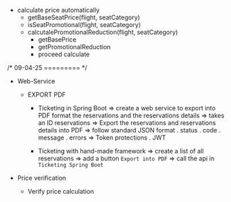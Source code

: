 - calculate price automatically
    - getBaseSeatPrice(flight, seatCategory)
    - isSeatPromotional(flight, seatCategory)
    - calcutalePromotionalReduction(flight, seatCategory)
        - getBasePrice
        - getPromotionalReduction
        - proceed calculate

/* 09-04-25 ========= */

+ Web-Service
    - EXPORT PDF
        - Ticketing in Spring Boot
            => create a web service to export into PDF format the reservations and the reservations details
            => takes an ID reservations
            => Export the reservations and reservations details into PDF
            => follow standard JSON format
                . status
                . code
                . message
                . errors
            => Token protections
                . JWT

        - Ticketing with hand-made framework
            => create a list of all reservations
            => add a button `Export into PDF`
            => call the api in `Ticketing Spring Boot`

+ Price verification
    - Verify price calculation